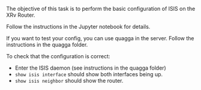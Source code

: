 The objective of this task is to perform the basic configuration of ISIS on the XRv Router.

Follow the instructions in the Jupyter notebook for details.

If you want to test your config, you can use quagga in the server. Follow the instructions in the quagga folder.

To check that the configuration is correct:
* Enter the ISIS daemon (see instructions in the quagga folder)
* `show isis interface` should show both interfaces being up.
* `show isis neighbor` should show the router.
